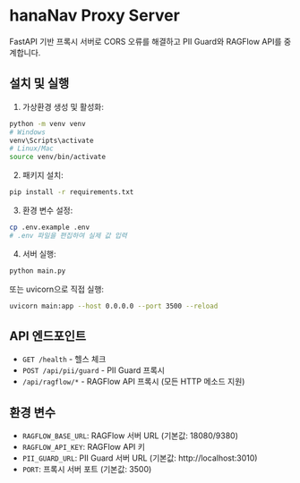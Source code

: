 # hanaNav Proxy Server

FastAPI 기반 프록시 서버로 CORS 오류를 해결하고 PII Guard와 RAGFlow API를 중계합니다.

## 설치 및 실행

1. 가상환경 생성 및 활성화:
```bash
python -m venv venv
# Windows
venv\Scripts\activate
# Linux/Mac
source venv/bin/activate
```

2. 패키지 설치:
```bash
pip install -r requirements.txt
```

3. 환경 변수 설정:
```bash
cp .env.example .env
# .env 파일을 편집하여 실제 값 입력
```

4. 서버 실행:
```bash
python main.py
```

또는 uvicorn으로 직접 실행:
```bash
uvicorn main:app --host 0.0.0.0 --port 3500 --reload
```

## API 엔드포인트

- `GET /health` - 헬스 체크
- `POST /api/pii/guard` - PII Guard 프록시
- `/api/ragflow/*` - RAGFlow API 프록시 (모든 HTTP 메소드 지원)

## 환경 변수

- `RAGFLOW_BASE_URL`: RAGFlow 서버 URL (기본값: 18080/9380)
- `RAGFLOW_API_KEY`: RAGFlow API 키
- `PII_GUARD_URL`: PII Guard 서버 URL (기본값: http://localhost:3010)
- `PORT`: 프록시 서버 포트 (기본값: 3500)
